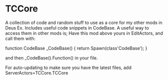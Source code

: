 # TCCore

A collection of code and random stuff to use as a core for my other mods in Deus Ex.
Includes useful code snippets in CodeBase. A useful way to access them in other mods is; Have this mod above yours in EditActors, and call them with:

function CodeBase _CodeBase()
{
	return Spawn(class'CodeBase');
}

and then _CodeBase().Function() in your file.

For auto-updating to make sure you have the latest files, add ServerActors=TCCore.TCCore